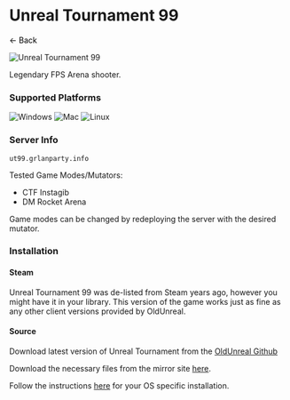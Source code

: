 # Unreal Tournament 99
<a href="https://grlanparty.info" style="text-decoration: none; color: black;">&#8592; Back</a>

![Unreal Tournament 99](https://shared.fastly.steamstatic.com/store_item_assets/steam/apps/13240/header.jpg?t=1671033924)

Legendary FPS Arena shooter.

### Supported Platforms
![Windows](https://img.icons8.com/color/48/000000/windows-10.png) ![Mac](https://img.icons8.com/color/48/000000/mac-os.png) ![Linux](https://img.icons8.com/color/48/000000/linux.png)

### Server Info
`ut99.grlanparty.info` <span id="server-status"></span>

Tested Game Modes/Mutators:
- CTF Instagib
- DM Rocket Arena

Game modes can be changed by redeploying the server with the desired mutator.

### Installation

#### Steam
Unreal Tournament 99 was de-listed from Steam years ago, however you might have it in your library. This version
of the game works just as fine as any other client versions provided by OldUnreal.

#### Source
Download latest version of Unreal Tournament from the [OldUnreal Github](https://github.com/OldUnreal/UnrealTournamentPatches/releases)

Download the necessary files from the mirror site [here](https://grlanparty.info/assets/Maps-Music-Sounds-Textures.zip).

Follow the instructions [here](https://github.com/OldUnreal/UnrealTournamentPatches/blob/master/README.md) for your OS specific installation.


<script>
document.addEventListener("DOMContentLoaded", function() {
    const statusElement = document.getElementById("server-status");

    fetch("https://api.grlanparty.info/status?stack_name=ut99")
        .then(response => response.json())
        .then(data => {
            console.log("Response data:", data);
            const circle = document.createElement("span");
            circle.style.display = "inline-block";
            circle.style.width = "10px";
            circle.style.height = "10px";
            circle.style.borderRadius = "50%";
            circle.style.marginLeft = "5px";
            circle.style.backgroundColor = data.result === true ? "green" : "grey";
            statusElement.appendChild(circle);
        })
        .catch(error => {
            console.error("Error fetching server status:", error);
        });
});
</script>

